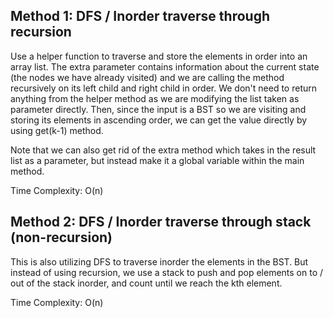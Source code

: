## Method 1: DFS / Inorder traverse through recursion

Use a helper function to traverse and store the elements in order into an array list. The extra parameter contains information about the current state (the nodes we have already visited) and we are calling the method recursively on its left child and right child in order. We don't need to return anything from the helper method as we are modifying the list taken as parameter directly. Then, since the input is a BST so we are visiting and storing its elements in ascending order, we can get the value directly by using get(k-1) method.

Note that we can also get rid of the extra method which takes in the result list as a parameter, but instead make it a global variable within the main method.

Time Complexity: O(n)

## Method 2: DFS / Inorder traverse through stack (non-recursion)

This is also utilizing DFS to traverse inorder the elements in the BST. But instead of using recursion, we use a stack to push and pop elements on to / out of the stack inorder, and count until we reach the kth element.

Time Complexity: O(n)

